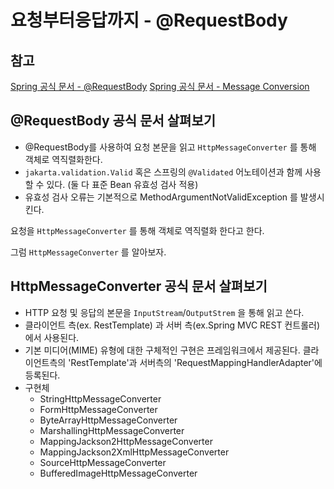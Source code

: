 # 요청부터응답까지 - @RequestBody

## 참고
[Spring 공식 문서 - @RequestBody](https://docs.spring.io/spring-framework/docs/current/reference/html/web.html#mvc-ann-requestbody)
[Spring 공식 문서 - Message Conversion](https://docs.spring.io/spring-framework/docs/current/reference/html/integration.html#rest-message-conversion)

## @RequestBody 공식 문서 살펴보기 

- @RequestBody를 사용하여 요청 본문을 읽고 `HttpMessageConverter` 를 통해 객체로 역직렬화한다.
- `jakarta.validation.Valid` 혹은 스프링의 `@Validated` 어노테이션과 함께 사용할 수 있다. (둘 다 표준 Bean 유효성 검사 적용)
- 유효성 검사 오류는 기본적으로 MethodArgumentNotValidException 를 발생시킨다.

요청을 `HttpMessageConverter` 를 통해 객체로 역직렬화 한다고 한다.

그럼 `HttpMessageConverter` 를 알아보자.

## HttpMessageConverter 공식 문서 살펴보기 

- HTTP 요청 및 응답의 본문을 `InputStream`/`OutputStrem` 을 통해 읽고 쓴다.
- 클라이언트 측(ex. RestTemplate) 과 서버 측(ex.Spring MVC REST 컨트롤러)에서 사용된다.
- 기본 미디어(MIME) 유형에 대한 구체적인 구현은 프레임워크에서 제공된다. 클라이언트측의 'RestTemplate'과 서버측의 'RequestMappingHandlerAdapter'에 등록된다.
- 구현체
  - StringHttpMessageConverter
  - FormHttpMessageConverter
  - ByteArrayHttpMessageConverter
  - MarshallingHttpMessageConverter
  - MappingJackson2HttpMessageConverter
  - MappingJackson2XmlHttpMessageConverter
  - SourceHttpMessageConverter
  - BufferedImageHttpMessageConverter

